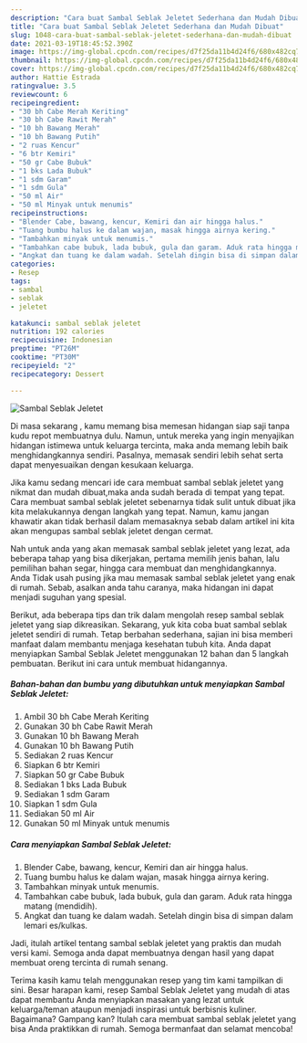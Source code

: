 ```yaml
---
description: "Cara buat Sambal Seblak Jeletet Sederhana dan Mudah Dibuat"
title: "Cara buat Sambal Seblak Jeletet Sederhana dan Mudah Dibuat"
slug: 1048-cara-buat-sambal-seblak-jeletet-sederhana-dan-mudah-dibuat
date: 2021-03-19T18:45:52.390Z
image: https://img-global.cpcdn.com/recipes/d7f25da11b4d24f6/680x482cq70/sambal-seblak-jeletet-foto-resep-utama.jpg
thumbnail: https://img-global.cpcdn.com/recipes/d7f25da11b4d24f6/680x482cq70/sambal-seblak-jeletet-foto-resep-utama.jpg
cover: https://img-global.cpcdn.com/recipes/d7f25da11b4d24f6/680x482cq70/sambal-seblak-jeletet-foto-resep-utama.jpg
author: Hattie Estrada
ratingvalue: 3.5
reviewcount: 6
recipeingredient:
- "30 bh Cabe Merah Keriting"
- "30 bh Cabe Rawit Merah"
- "10 bh Bawang Merah"
- "10 bh Bawang Putih"
- "2 ruas Kencur"
- "6 btr Kemiri"
- "50 gr Cabe Bubuk"
- "1 bks Lada Bubuk"
- "1 sdm Garam"
- "1 sdm Gula"
- "50 ml Air"
- "50 ml Minyak untuk menumis"
recipeinstructions:
- "Blender Cabe, bawang, kencur, Kemiri dan air hingga halus."
- "Tuang bumbu halus ke dalam wajan, masak hingga airnya kering."
- "Tambahkan minyak untuk menumis."
- "Tambahkan cabe bubuk, lada bubuk, gula dan garam. Aduk rata hingga matang (mendidih)."
- "Angkat dan tuang ke dalam wadah. Setelah dingin bisa di simpan dalam lemari es/kulkas."
categories:
- Resep
tags:
- sambal
- seblak
- jeletet

katakunci: sambal seblak jeletet 
nutrition: 192 calories
recipecuisine: Indonesian
preptime: "PT26M"
cooktime: "PT30M"
recipeyield: "2"
recipecategory: Dessert

---
```



![Sambal Seblak Jeletet](https://img-global.cpcdn.com/recipes/d7f25da11b4d24f6/680x482cq70/sambal-seblak-jeletet-foto-resep-utama.jpg)

Di masa  sekarang , kamu memang bisa memesan hidangan siap saji tanpa kudu repot membuatnya dulu. Namun, untuk mereka yang ingin menyajikan hidangan istimewa untuk keluarga tercinta, maka anda memang lebih baik menghidangkannya sendiri. Pasalnya, memasak sendiri lebih sehat serta dapat menyesuaikan dengan kesukaan keluarga.

Jika kamu sedang mencari ide cara membuat sambal seblak jeletet yang nikmat dan mudah dibuat,maka anda sudah berada di tempat yang tepat. Cara membuat sambal seblak jeletet  sebenarnya tidak sulit untuk dibuat jika kita melakukannya dengan langkah yang tepat. Namun, kamu jangan khawatir akan tidak berhasil dalam memasaknya 
sebab dalam artikel ini kita akan mengupas sambal seblak jeletet dengan cermat.  



Nah untuk anda yang akan memasak sambal seblak jeletet yang lezat, ada beberapa tahap yang bisa dikerjakan, pertama memilih jenis bahan, lalu pemilihan bahan segar, hingga cara membuat dan menghidangkannya. Anda Tidak usah pusing jika mau memasak sambal seblak jeletet yang enak di rumah. Sebab, asalkan anda  tahu caranya, maka hidangan ini dapat menjadi suguhan yang spesial.

Berikut, ada beberapa tips dan trik dalam mengolah resep sambal seblak jeletet yang siap dikreasikan. Sekarang, yuk kita coba buat sambal seblak jeletet sendiri di rumah. Tetap berbahan sederhana, sajian ini bisa memberi manfaat dalam membantu menjaga kesehatan tubuh kita. Anda dapat menyiapkan Sambal Seblak Jeletet menggunakan 12 bahan dan 5 langkah pembuatan. Berikut ini cara untuk membuat hidangannya.

<!--inarticleads1-->

##### Bahan-bahan dan bumbu yang dibutuhkan untuk menyiapkan Sambal Seblak Jeletet:

1. Ambil 30 bh Cabe Merah Keriting
1. Gunakan 30 bh Cabe Rawit Merah
1. Gunakan 10 bh Bawang Merah
1. Gunakan 10 bh Bawang Putih
1. Sediakan 2 ruas Kencur
1. Siapkan 6 btr Kemiri
1. Siapkan 50 gr Cabe Bubuk
1. Sediakan 1 bks Lada Bubuk
1. Sediakan 1 sdm Garam
1. Siapkan 1 sdm Gula
1. Sediakan 50 ml Air
1. Gunakan 50 ml Minyak untuk menumis




<!--inarticleads2-->

##### Cara menyiapkan Sambal Seblak Jeletet:

1. Blender Cabe, bawang, kencur, Kemiri dan air hingga halus.
1. Tuang bumbu halus ke dalam wajan, masak hingga airnya kering.
1. Tambahkan minyak untuk menumis.
1. Tambahkan cabe bubuk, lada bubuk, gula dan garam. Aduk rata hingga matang (mendidih).
1. Angkat dan tuang ke dalam wadah. Setelah dingin bisa di simpan dalam lemari es/kulkas.




Jadi, itulah artikel tentang  sambal seblak jeletet  yang praktis dan mudah versi kami. Semoga anda dapat membuatnya dengan hasil yang dapat membuat oreng tercinta di rumah senang. 

Terima kasih kamu telah menggunakan resep yang tim kami tampilkan di sini. Besar harapan kami, resep  Sambal Seblak Jeletet yang mudah di atas dapat membantu Anda menyiapkan masakan yang lezat untuk keluarga/teman ataupun menjadi inspirasi untuk berbisnis kuliner. Bagaimana? Gampang kan? Itulah cara membuat sambal seblak jeletet yang bisa Anda praktikkan di rumah. Semoga bermanfaat dan selamat mencoba!

